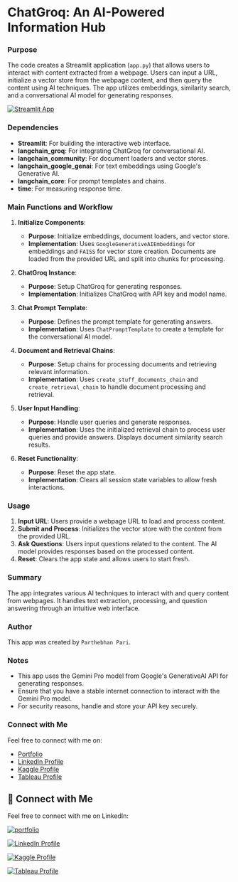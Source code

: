 # **ChatGroq: An AI-Powered Information Hub**

### Purpose

The code creates a Streamlit application (`app.py`) that allows users to interact with content extracted from a webpage. Users can input a URL, initialize a vector store from the webpage content, and then query the content using AI techniques. The app utilizes embeddings, similarity search, and a conversational AI model for generating responses.


[![Streamlit App](https://img.shields.io/badge/Streamlit_App_-Web_page_Q&A-ff69b4.svg?style=for-the-badge&logo=Streamlit)](https://langchainragwebpagefaisschatgroq-qmewpejud3jortzh6stoa5.streamlit.app/)

### Dependencies

- **Streamlit**: For building the interactive web interface.
- **langchain_groq**: For integrating ChatGroq for conversational AI.
- **langchain_community**: For document loaders and vector stores.
- **langchain_google_genai**: For text embeddings using Google's Generative AI.
- **langchain_core**: For prompt templates and chains.
- **time**: For measuring response time.

### Main Functions and Workflow

1. **Initialize Components**:
   - **Purpose**: Initialize embeddings, document loaders, and vector store.
   - **Implementation**: Uses `GoogleGenerativeAIEmbeddings` for embeddings and `FAISS` for vector store creation. Documents are loaded from the provided URL and split into chunks for processing.

2. **ChatGroq Instance**:
   - **Purpose**: Setup ChatGroq for generating responses.
   - **Implementation**: Initializes ChatGroq with API key and model name.

3. **Chat Prompt Template**:
   - **Purpose**: Defines the prompt template for generating answers.
   - **Implementation**: Uses `ChatPromptTemplate` to create a template for the conversational AI model.

4. **Document and Retrieval Chains**:
   - **Purpose**: Setup chains for processing documents and retrieving relevant information.
   - **Implementation**: Uses `create_stuff_documents_chain` and `create_retrieval_chain` to handle document processing and retrieval.

5. **User Input Handling**:
   - **Purpose**: Handle user queries and generate responses.
   - **Implementation**: Uses the initialized retrieval chain to process user queries and provide answers. Displays document similarity search results.

6. **Reset Functionality**:
   - **Purpose**: Reset the app state.
   - **Implementation**: Clears all session state variables to allow fresh interactions.

### Usage

1. **Input URL**: Users provide a webpage URL to load and process content.
2. **Submit and Process**: Initializes the vector store with the content from the provided URL.
3. **Ask Questions**: Users input questions related to the content. The AI model provides responses based on the processed content.
4. **Reset**: Clears the app state and allows users to start fresh.

### Summary

The app integrates various AI techniques to interact with and query content from webpages. It handles text extraction, processing, and question answering through an intuitive web interface.

### Author

This app was created by `Parthebhan Pari`.

### Notes

- This app uses the Gemini Pro model from Google's GenerativeAI API for generating responses.
- Ensure that you have a stable internet connection to interact with the Gemini Pro model.
- For security reasons, handle and store your API key securely.

### Connect with Me

Feel free to connect with me on:
- [Portfolio](#)
- [LinkedIn Profile](#)
- [Kaggle Profile](#)
- [Tableau Profile](#)



## 🔗 Connect with Me

Feel free to connect with me on LinkedIn:

[![portfolio](https://img.shields.io/badge/my_portfolio-000?style=for-the-badge&logo=ko-fi&logoColor=white)](https://parthebhan143.wixsite.com/datainsights)

[![LinkedIn Profile](https://img.shields.io/badge/LinkedIn_Profile-000?style=for-the-badge&logo=linkedin&logoColor=white)](https://www.linkedin.com/in/parthebhan)

[![Kaggle Profile](https://img.shields.io/badge/Kaggle_Profile-000?style=for-the-badge&logo=kaggle&logoColor=white)](https://www.kaggle.com/parthebhan)

[![Tableau Profile](https://img.shields.io/badge/Tableau_Profile-000?style=for-the-badge&logo=tableau&logoColor=white)](https://public.tableau.com/app/profile/parthebhan.pari/vizzes)

